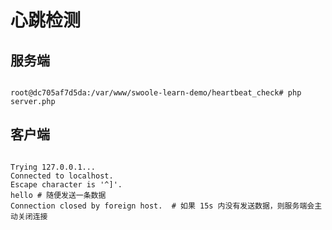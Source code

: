 # 心跳检测

## 服务端

```shell

root@dc705af7d5da:/var/www/swoole-learn-demo/heartbeat_check# php server.php

```

## 客户端

```shell

Trying 127.0.0.1...
Connected to localhost.
Escape character is '^]'.
hello # 随便发送一条数据
Connection closed by foreign host.  # 如果 15s 内没有发送数据，则服务端会主动关闭连接

```
